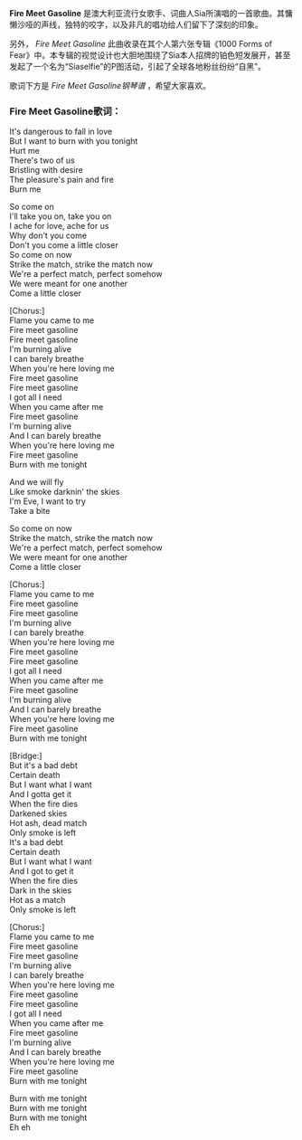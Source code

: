 

**Fire Meet Gasoline**
是澳大利亚流行女歌手、词曲人Sia所演唱的一首歌曲。其慵懒沙哑的声线，独特的咬字，以及非凡的唱功给人们留下了深刻的印象。

另外， _Fire Meet Gasoline_ 此曲收录在其个人第六张专辑《1000 Forms of
Fear》中。本专辑的视觉设计也大胆地围绕了Sia本人招牌的铂色短发展开，甚至发起了一个名为“Siaselfie”的P图活动，引起了全球各地粉丝纷纷“自黑”。

歌词下方是 _Fire Meet Gasoline钢琴谱_ ，希望大家喜欢。

### Fire Meet Gasoline歌词：

It's dangerous to fall in love  
But I want to burn with you tonight  
Hurt me  
There's two of us  
Bristling with desire  
The pleasure's pain and fire  
Burn me

So come on  
I'll take you on, take you on  
I ache for love, ache for us  
Why don't you come  
Don't you come a little closer  
So come on now  
Strike the match, strike the match now  
We're a perfect match, perfect somehow  
We were meant for one another  
Come a little closer

[Chorus:]  
Flame you came to me  
Fire meet gasoline  
Fire meet gasoline  
I'm burning alive  
I can barely breathe  
When you're here loving me  
Fire meet gasoline  
Fire meet gasoline  
I got all I need  
When you came after me  
Fire meet gasoline  
I'm burning alive  
And I can barely breathe  
When you're here loving me  
Fire meet gasoline  
Burn with me tonight

And we will fly  
Like smoke darknin' the skies  
I'm Eve, I want to try  
Take a bite

So come on now  
Strike the match, strike the match now  
We're a perfect match, perfect somehow  
We were meant for one another  
Come a little closer

[Chorus:]  
Flame you came to me  
Fire meet gasoline  
Fire meet gasoline  
I'm burning alive  
I can barely breathe  
When you're here loving me  
Fire meet gasoline  
Fire meet gasoline  
I got all I need  
When you came after me  
Fire meet gasoline  
I'm burning alive  
And I can barely breathe  
When you're here loving me  
Fire meet gasoline  
Burn with me tonight

[Bridge:]  
But it's a bad debt  
Certain death  
But I want what I want  
And I gotta get it  
When the fire dies  
Darkened skies  
Hot ash, dead match  
Only smoke is left  
It's a bad debt  
Certain death  
But I want what I want  
And I got to get it  
When the fire dies  
Dark in the skies  
Hot as a match  
Only smoke is left

[Chorus:]  
Flame you came to me  
Fire meet gasoline  
Fire meet gasoline  
I'm burning alive  
I can barely breathe  
When you're here loving me  
Fire meet gasoline  
Fire meet gasoline  
I got all I need  
When you came after me  
Fire meet gasoline  
I'm burning alive  
And I can barely breathe  
When you're here loving me  
Fire meet gasoline  
Burn with me tonight

Burn with me tonight  
Burn with me tonight  
Burn with me tonight  
Eh eh

